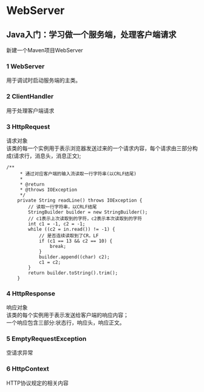 # WebServer
## Java入门：学习做一个服务端，处理客户端请求
新建一个Maven项目WebServer  
### 1 WebServer
用于调试时启动服务端的主类。

### 2 ClientHandler
用于处理客户端请求

### 3 HttpRequest
请求对象  
该类的每一个实例用于表示浏览器发送过来的一个请求内容，每个请求由三部分构成(请求行，消息头，消息正文);
```
/**
	 * 通过对应客户端的输入流读取一行字符串(以CRLF结尾)
	 * 
	 * @return
	 * @throws IOException
	 */
	private String readLine() throws IOException {
		// 读取一行字符串，以CRLF结尾
		StringBuilder builder = new StringBuilder();
		// c1表示上次读取到的字符，c2表示本次读取到的字符
		int c1 = -1, c2 = -1;
		while ((c2 = in.read()) != -1) {
			// 是否连续读取到了CR，LF
			if (c1 == 13 && c2 == 10) {
				break;
			}
			builder.append((char) c2);
			c1 = c2;
		}
		return builder.toString().trim();
	}
```

### 4 HttpResponse
响应对象  
该类的每个实例用于表示发送给客户端的响应内容；  
一个响应包含三部分:状态行，响应头，响应正文。

### 5 EmptyRequestException
空请求异常

### 6 HttpContext
HTTP协议规定的相关内容
